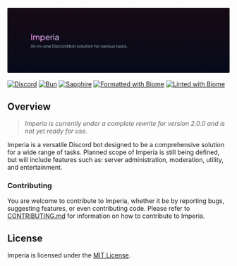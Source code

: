 ![Header](.github/assets/readme_banner.png)

[![Discord](https://img.shields.io/badge/Discord_Bot-%235865F2.svg?style=flat&logo=discord&logoColor=white)](https://discord.com/)
[![Bun](https://img.shields.io/badge/Powered_by-Bun-%23000000.svg?style=flat&logo=bun&logoColor=white)](https://bun.sh/)
[![Sapphire](https://img.shields.io/badge/Built_with-Sapphire-%235865F2.svg?logo=typescript&logoColor=white)](https://sapphirejs.dev/)
[![Formatted with Biome](https://img.shields.io/badge/Formatted_with-Biome-60a5fa?style=flat&logo=biome&logoColor=white)](https://biomejs.dev/)
[![Linted with Biome](https://img.shields.io/badge/Linted_with-Biome-60a5fa?style=flat&logo=biome&logoColor=white)](https://biomejs.dev)

## Overview

> *Imperia is currently under a complete rewrite for version 2.0.0 and is not yet ready for use.*

Imperia is a versatile Discord bot designed to be a comprehensive solution for a wide range of tasks. Planned scope of Imperia is still being defined, but will include features such as: server administration, moderation, utility, and entertainment.

### Contributing

You are welcome to contribute to Imperia, whether it be by reporting bugs, suggesting features, or even contributing code. Please refer to [CONTRIBUTING.md](.github/CONTRIBUTING.md) for information on how to contribute to Imperia.

## License

Imperia is licensed under the [MIT License](LICENSE).